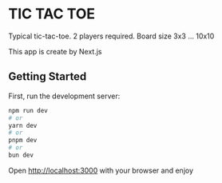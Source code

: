 # TIC TAC TOE

Typical tic-tac-toe. 2 players required. Board size 3x3 ... 10x10

This app is create by Next.js 
## Getting Started

First, run the development server:

```bash
npm run dev
# or
yarn dev
# or
pnpm dev
# or
bun dev
```

Open [http://localhost:3000](http://localhost:3000) with your browser and enjoy
